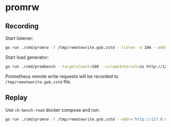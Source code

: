 # promrw

## Recording

Start listener:
```bash
go run ./cmd/promrw -f /tmp/remotewrite.gob.zstd --listen -d 10m --addr="http://127.0.0.1:8080"
```

Start load generator:
```bash
go run ./cmd/prombench --targetsCount=100 --scrapeInterval=1s http://127.0.0.1:8080
```

Prometheus remote write requests will be recorded to `/tmp/remotewrite.gob.zstd` file.

## Replay

Use `ch-bench-read` docker compose and run:

```bash
go run ./cmd/promrw -f /tmp/remotewrite.gob.zstd --addr="http://127.0.0.1:19291"
```
